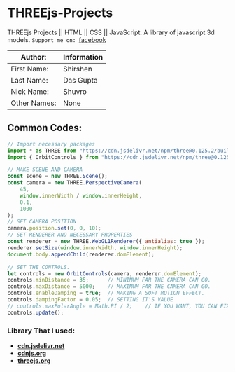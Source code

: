 # THREEjs-Projects
THREEjs Projects || HTML || CSS || JavaScript. A library of javascript 3d models.
`Support me on: `[facebook](https://www.facebook.com/shuvra.gupta.16/)

Author: | Information |
------- | ------------- |
First Name: | Shirshen |
Last Name: | Das Gupta |
Nick Name: | Shuvro |
Other Names: | None |

## Common Codes: 
``` Javascript
// Import necessary packages
import * as THREE from "https://cdn.jsdelivr.net/npm/three@0.125.2/build/three.module.js";
import { OrbitControls } from "https://cdn.jsdelivr.net/npm/three@0.125.2/examples/jsm/controls/OrbitControls.js";

// MAKE SCENE AND CAMERA
const scene = new THREE.Scene();
const camera = new THREE.PerspectiveCamera(
    45,
    window.innerWidth / window.innerHeight,
    0.1,
    1000
);
// SET CAMERA POSITION
camera.position.set(0, 0, 10);
// SET RENDERER AND NECESSARY PROPERTIES
const renderer = new THREE.WebGL1Renderer({ antialias: true });
renderer.setSize(window.innerWidth, window.innerHeight);
document.body.appendChild(renderer.domElement);

// SET THE CONTROLS.
let controls = new OrbitControls(camera, renderer.domElement);
controls.minDistance = 35;		// MINIMUM FAR THE CAMERA CAN GO.
controls.maxDistance = 5000;	// MAXIMUM FAR THE CAMERA CAN GO.
controls.enableDamping = true;	// MAKING A SOFT MOTION EFFECT.
controls.dampingFactor = 0.05;	// SETTING IT'S VALUE
// controls.maxPolarAngle = Math.PI / 2;	// IF YOU WANT, YOU CAN FIX THE CAMERA ANGULAR MOVEMENT.
controls.update();	
```

### Library That I used: 
* **[cdn.jsdelivr.net](https://www.jsdelivr.com/)**
* **[cdnjs.org](https://cdnjs.com/)**
* **[threejs.org](https://threejs.org/)**
